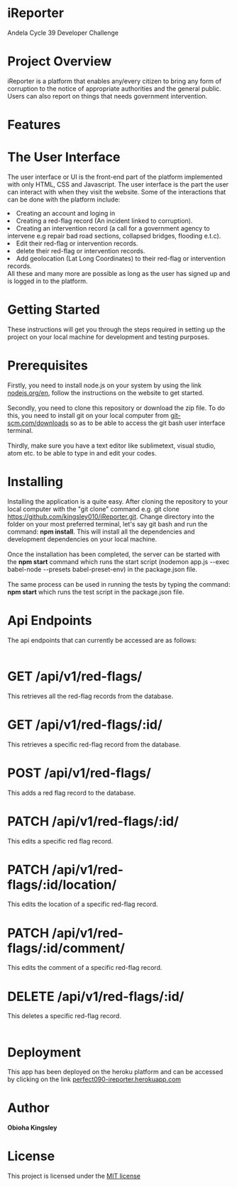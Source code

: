 # iReporter

Andela Cycle 39 Developer Challenge

# Project Overview

iReporter is a platform that enables any/every citizen to bring any form of corruption to the notice of appropriate authorities and the
general public. Users can also report on things that needs government intervention.

# Features
# The User Interface

The user interface or UI is the front-end part of the platform implemented with only HTML, CSS and Javascript. The user interface is the part the user can interact with when they visit the website.
Some of the interactions that can be done with the platform include:
<li> Creating an account and loging in </li>
<li> Creating a red-flag record (An incident linked to corruption). </li>
<li> Creating an intervention record (a call for a government agency to intervene e.g
repair bad road sections, collapsed bridges, flooding e.t.c). </li>
<li> Edit their red-flag or intervention records. </li>
<li> delete their red-flag or intervention records. </li>
<li> Add geolocation (Lat Long Coordinates) to their red-flag or intervention
records. </li>
All these and many more are possible as long as the user has signed up and is logged in to the platform.

# Getting Started

These instructions will get you through the steps required in setting up the project on your local machine for development and testing purposes.

# Prerequisites

Firstly, you need to install node.js on your system by using the link <a href="https://nodejs.org/en">nodejs.org/en</a>, follow the instructions on the website to get started.</br></br>
Secondly, you need to clone this repository or download the zip file. To do this, you need to install git on your local computer from <a href="https://https://git-scm.com/downloads">git-scm.com/downloads</a> so as to be able to access the git bash user interface terminal.</br></br>
Thirdly, make sure you have a text editor like sublimetext, visual studio, atom etc. to be able to type in and edit your codes.

# Installing

Installing the application is a quite easy. After cloning the repository to your local computer with the "git clone" command e.g. git clone https://github.com/kingsley010/iReporter.git. Change directory into the folder on your most preferred terminal, let's say git bash and run the command: <strong>npm install</strong>. This will install all the dependencies and development dependencies on your local machine.</br></br>
Once the installation has been completed, the server can be started with the <strong>npm start</strong> command which runs the start script (nodemon app.js --exec babel-node --presets babel-preset-env) in the package.json file.</br></br>
The same process can be used in running the tests by typing the command: <strong>npm start</strong> which runs the test script in the package.json file.

# Api Endpoints

The api endpoints that can currently be accessed are as follows:</br></br>

# GET /api/v1/red-flags/
This retrieves all the red-flag records from the database.

# GET /api/v1/red-flags/:id/
This retrieves a specific red-flag record from the database.

# POST /api/v1/red-flags/
This adds a red flag record to the database.

# PATCH /api/v1/red-flags/:id/
This edits a specific red flag record.

# PATCH /api/v1/red-flags/:id/location/
This edits the location of a specific red-flag record.

# PATCH /api/v1/red-flags/:id/comment/
This edits the comment of a specific red-flag record.

# DELETE /api/v1/red-flags/:id/
This deletes a specific red-flag record.</br></br>

# Deployment

This app has been deployed on the heroku platform and can be accessed by clicking on the link <a href="https://perfect090-ireporter.herokuapp.com">perfect090-ireporter.herokuapp.com</a>

# Author

<strong>Obioha Kingsley</strong>

# License

This project is licensed under the <a href="https://opensource.org/licenses/MIT">MIT license </a>
